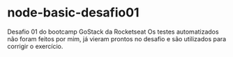 # node-basic-desafio01
Desafio 01 do bootcamp GoStack da Rocketseat
Os testes automatizados não foram feitos por mim, já vieram prontos no desafio e são utilizados para corrigir o exercício.
